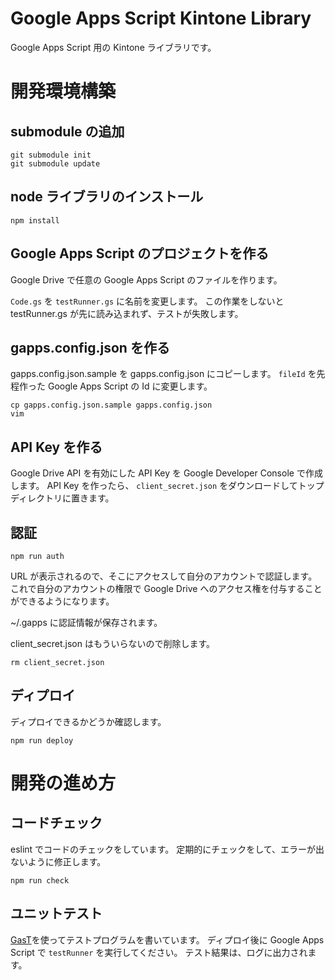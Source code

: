 # Google Apps Script Kintone Library

Google Apps Script 用の Kintone ライブラリです。

# 開発環境構築

## submodule の追加

```
git submodule init
git submodule update
```

## node ライブラリのインストール

```
npm install
```

## Google Apps Script のプロジェクトを作る

Google Drive で任意の Google Apps Script のファイルを作ります。

`Code.gs` を `testRunner.gs` に名前を変更します。
この作業をしないと testRunner.gs が先に読み込まれず、テストが失敗します。

## gapps.config.json を作る

gapps.config.json.sample を gapps.config.json にコピーします。
`fileId` を先程作った Google Apps Script の Id に変更します。

```
cp gapps.config.json.sample gapps.config.json
vim
```

## API Key を作る

Google Drive API を有効にした API Key を Google Developer Console で作成します。
API Key を作ったら、 `client_secret.json` をダウンロードしてトップディレクトリに置きます。

## 認証

```
npm run auth
```

URL が表示されるので、そこにアクセスして自分のアカウントで認証します。
これで自分のアカウントの権限で Google Drive へのアクセス権を付与することができるようになります。

~/.gapps に認証情報が保存されます。

client_secret.json はもういらないので削除します。

```
rm client_secret.json
```

## ディプロイ

ディプロイできるかどうか確認します。

```
npm run deploy
```

# 開発の進め方

## コードチェック

eslint でコードのチェックをしています。
定期的にチェックをして、エラーが出ないように修正します。

```
npm run check
```

## ユニットテスト

[GasT](https://github.com/zixia/gast)を使ってテストプログラムを書いています。
ディプロイ後に Google Apps Script で `testRunner` を実行してください。
テスト結果は、ログに出力されます。
